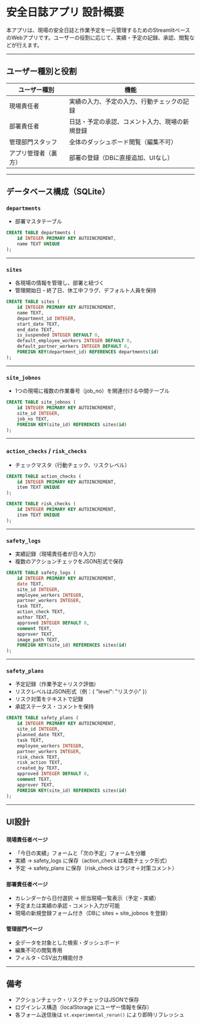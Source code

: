 # 安全日誌アプリ 設計概要

本アプリは、現場の安全日誌と作業予定を一元管理するためのStreamlitベースのWebアプリです。ユーザーの役割に応じて、実績・予定の記録、承認、閲覧などが行えます。

---

## ユーザー種別と役割

| ユーザー種別         | 機能                                                                 |
|----------------------|----------------------------------------------------------------------|
| 現場責任者           | 実績の入力、予定の入力、行動チェックの記録                          |
| 部署責任者           | 日誌・予定の承認、コメント入力、現場の新規登録                       |
| 管理部門スタッフ     | 全体のダッシュボード閲覧（編集不可）                                 |
| アプリ管理者（裏方） | 部署の登録（DBに直接追加、UIなし）                                   |

---

## データベース構成（SQLite）

### `departments`

- 部署マスタテーブル

```sql
CREATE TABLE departments (
    id INTEGER PRIMARY KEY AUTOINCREMENT,
    name TEXT UNIQUE
);
```

---

### `sites`

- 各現場の情報を管理し、部署と紐づく
- 管理開始日・終了日、休工中フラグ、デフォルト人員を保持

```sql
CREATE TABLE sites (
    id INTEGER PRIMARY KEY AUTOINCREMENT,
    name TEXT,
    department_id INTEGER,
    start_date TEXT,
    end_date TEXT,
    is_suspended INTEGER DEFAULT 0,
    default_employee_workers INTEGER DEFAULT 0,
    default_partner_workers INTEGER DEFAULT 0,
    FOREIGN KEY(department_id) REFERENCES departments(id)
);
```

---

### `site_jobnos`

- 1つの現場に複数の作業番号（job_no）を関連付ける中間テーブル

```sql
CREATE TABLE site_jobnos (
    id INTEGER PRIMARY KEY AUTOINCREMENT,
    site_id INTEGER,
    job_no TEXT,
    FOREIGN KEY(site_id) REFERENCES sites(id)
);
```

---

### `action_checks` / `risk_checks`

- チェックマスタ（行動チェック、リスクレベル）

```sql
CREATE TABLE action_checks (
    id INTEGER PRIMARY KEY AUTOINCREMENT,
    item TEXT UNIQUE
);

CREATE TABLE risk_checks (
    id INTEGER PRIMARY KEY AUTOINCREMENT,
    item TEXT UNIQUE
);
```

---

### `safety_logs`

- 実績記録（現場責任者が日々入力）
- 複数のアクションチェックをJSON形式で保存

```sql
CREATE TABLE safety_logs (
    id INTEGER PRIMARY KEY AUTOINCREMENT,
    date TEXT,
    site_id INTEGER,
    employee_workers INTEGER,
    partner_workers INTEGER,
    task TEXT,
    action_check TEXT,
    author TEXT,
    approved INTEGER DEFAULT 0,
    comment TEXT,
    approver TEXT,
    image_path TEXT,
    FOREIGN KEY(site_id) REFERENCES sites(id)
);
```

---

### `safety_plans`

- 予定記録（作業予定＋リスク評価）
- リスクレベルはJSON形式（例：{ "level": "リスク小" }）
- リスク対策をテキストで記録
- 承認ステータス・コメントを保持

```sql
CREATE TABLE safety_plans (
    id INTEGER PRIMARY KEY AUTOINCREMENT,
    site_id INTEGER,
    planned_date TEXT,
    task TEXT,
    employee_workers INTEGER,
    partner_workers INTEGER,
    risk_check TEXT,
    risk_action TEXT,
    created_by TEXT,
    approved INTEGER DEFAULT 0,
    comment TEXT,
    approver TEXT,
    FOREIGN KEY(site_id) REFERENCES sites(id)
);
```

---

## UI設計

### `現場責任者ページ`
- 「今日の実績」フォームと「次の予定」フォームを分離
- 実績 → safety_logs に保存（action_check は複数チェック形式）
- 予定 → safety_plans に保存（risk_check はラジオ＋対策コメント）

### `部署責任者ページ`
- カレンダーから日付選択 → 担当現場一覧表示（予定・実績）
- 予定または実績の承認・コメント入力が可能
- 現場の新規登録フォーム付き（DBに sites + site_jobnos を登録）

### `管理部門ページ`
- 全データを対象とした検索・ダッシュボード
- 編集不可の閲覧専用
- フィルタ・CSV出力機能付き

---

## 備考

- アクションチェック・リスクチェックはJSONで保存
- ログインレス構造（localStorage にユーザー情報を保存）
- 各フォーム送信後は `st.experimental_rerun()` により即時リフレッシュ
